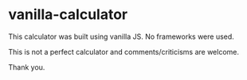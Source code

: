 # vanilla-calculator

This calculator was built using vanilla JS. No frameworks were used.

This is not a perfect calculator and comments/criticisms are welcome.

Thank you.